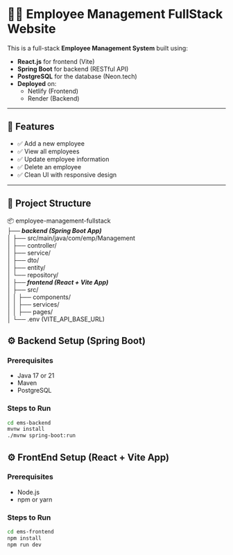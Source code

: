 # 🧑‍💼 Employee Management FullStack Website

This is a full-stack **Employee Management System** built using:

- **React.js** for frontend (Vite)
- **Spring Boot** for backend (RESTful API)
- **PostgreSQL** for the database (Neon.tech)
- **Deployed** on:
  - Netlify (Frontend)
  - Render (Backend)

---

## 📸 Features

- ✅ Add a new employee
- ✅ View all employees
- ✅ Update employee information
- ✅ Delete an employee
- ✅ Clean UI with responsive design

---

## 📁 Project Structure

📦 employee-management-fullstack<br>
***├── backend (Spring Boot App)***<br>
│ ├── src/main/java/com/emp/Management<br>
│ ├── controller/<br>
│ ├── service/<br>
│ ├── dto/<br>
│ ├── entity/<br>
│ └── repository/<br>
│
***├── frontend (React + Vite App)***<br>
│ ├── src/<br>
│ │ ├── components/<br>
│ │ ├── services/<br>
│ │ ├── pages/<br>
│ └── .env (VITE_API_BASE_URL)<br>

## ⚙️ Backend Setup (Spring Boot)

### Prerequisites
- Java 17 or 21
- Maven
- PostgreSQL

### Steps to Run

```bash
cd ems-backend
mvnw install 
./mvnw spring-boot:run
```

## ⚙️ FrontEnd Setup (React + Vite App)

### Prerequisites
- Node.js
- npm or yarn
  
### Steps to Run

```bash
cd ems-frontend
npm install
npm run dev
```
